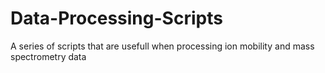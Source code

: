 # Data-Processing-Scripts
 A series of scripts that are usefull when processing ion mobility and mass spectrometry data
